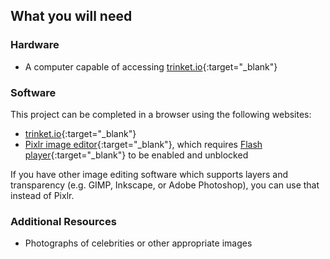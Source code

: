 ## What you will need

### Hardware

+ A computer capable of accessing [trinket.io](https://trinket.io){:target="_blank"}

### Software

This project can be completed in a browser using the following websites:
+ [trinket.io](https://trinket.io){:target="_blank"}
+ [Pixlr image editor](https://pixlr.com/editor/){:target="_blank"}, which requires [Flash player](https://helpx.adobe.com/flash-player.html){:target="_blank"} to be enabled and unblocked

If you have other image editing software which supports layers and transparency (e.g. GIMP, Inkscape, or Adobe Photoshop), you can use that instead of Pixlr.

### Additional Resources

+ Photographs of celebrities or other appropriate images
